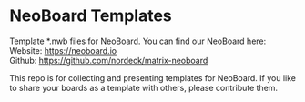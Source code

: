 # NeoBoard Templates

Template *.nwb files for NeoBoard. You can find our NeoBoard here:  
Website: https://neoboard.io  
Github: https://github.com/nordeck/matrix-neoboard

This repo is for collecting and presenting templates for NeoBoard.
If you like to share your boards as a template with others, please contribute them.

